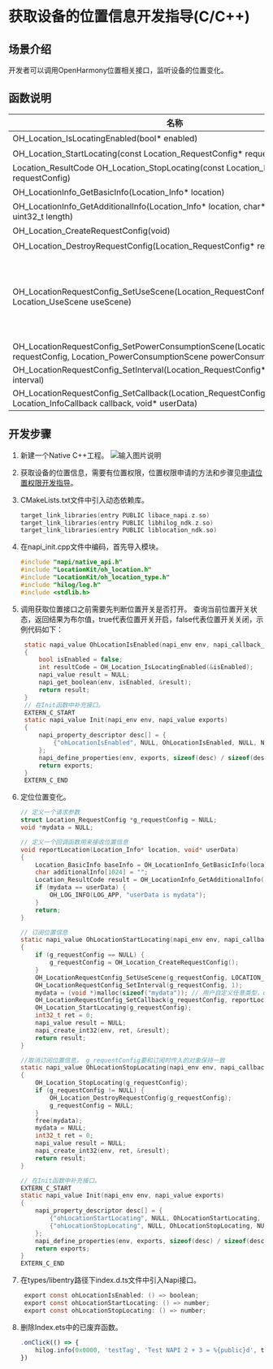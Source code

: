 # 获取设备的位置信息开发指导(C/C++)


## 场景介绍

开发者可以调用OpenHarmony位置相关接口，监听设备的位置变化。

## 函数说明

| 名称                                                         | 描述                                                         |
| ------------------------------------------------------------ | ------------------------------------------------------------ |
| OH_Location_IsLocatingEnabled(bool* enabled)     | 查询位置开关是否开启。                                 |
| OH_Location_StartLocating(const Location_RequestConfig* requestConfig) | 启动定位并订阅位置变化。 |
| Location_ResultCode OH_Location_StopLocating(const Location_RequestConfig* requestConfig) | 停止定位并取消订阅位置变化。 |
| OH_LocationInfo_GetBasicInfo(Location_Info* location)   | 从定位结果中获取基本信息，如经纬度、海拔、速度等信息。 |
| OH_LocationInfo_GetAdditionalInfo(Location_Info* location, char* additionalInfo, uint32_t length) | 从定位结果中获取附加信息。附加信息是一个JSON格式的字符串。 |
| OH_Location_CreateRequestConfig(void) | 创建一个位置请求参数结构体实例。    |
| OH_Location_DestroyRequestConfig(Location_RequestConfig* requestConfig) | 销毁位置请求参数实例并回收内存。  |
| OH_LocationRequestConfig_SetUseScene(Location_RequestConfig* requestConfig, Location_UseScene useScene) | 设置发起定位时的用户活动场景。<br/>如果设置了useScene，则powerConsumptionScene无效。<br/>如果未设置useScene，且设置了powerConsumptionScene，则该参数生效。<br/>如果两个参数都不设置，则默认useScene为LOCATION_USE_SCENE_DAILY_LIFE_SERVICE,powerConsumptionScene参数无效。     |
| OH_LocationRequestConfig_SetPowerConsumptionScene(Location_RequestConfig* requestConfig, Location_PowerConsumptionScene powerConsumptionScene) | 设置发起定位时的功耗场景。      |
| OH_LocationRequestConfig_SetInterval(Location_RequestConfig* requestConfig, int interval) | 设置定位结果上报时间间隔。                               |
| OH_LocationRequestConfig_SetCallback(Location_RequestConfig* requestConfig, Location_InfoCallback callback, void* userData) | 设置用于接收位置上报的回调函数。     |


## 开发步骤
1. 新建一个Native C++工程。
   ![输入图片说明](figures/001.png)

2. 获取设备的位置信息，需要有位置权限，位置权限申请的方法和步骤见[申请位置权限开发指导](location-permission-guidelines.md)。


3. CMakeLists.txt文件中引入动态依赖库。

   ```c
   target_link_libraries(entry PUBLIC libace_napi.z.so)
   target_link_libraries(entry PUBLIC libhilog_ndk.z.so)
   target_link_libraries(entry PUBLIC liblocation_ndk.so)
   ```

4. 在napi_init.cpp文件中编码，首先导入模块。

   ```c
   #include "napi/native_api.h"
   #include "LocationKit/oh_location.h"
   #include "LocationKit/oh_location_type.h"
   #include "hilog/log.h"
   #include <stdlib.h>
   ```

5. 调用获取位置接口之前需要先判断位置开关是否打开。
   查询当前位置开关状态，返回结果为布尔值，true代表位置开关开启，false代表位置开关关闭，示例代码如下：

   ```c
    static napi_value OhLocationIsEnabled(napi_env env, napi_callback_info info)
    {
        bool isEnabled = false;
        int resultCode = OH_Location_IsLocatingEnabled(&isEnabled);
        napi_value result = NULL;
        napi_get_boolean(env, isEnabled, &result);
        return result;
    }
    // 在Init函数中补充接口。
    EXTERN_C_START
    static napi_value Init(napi_env env, napi_value exports)
    {
        napi_property_descriptor desc[] = {
            {"ohLocationIsEnabled", NULL, OhLocationIsEnabled, NULL, NULL, NULL, napi_default, NULL},
        };
        napi_define_properties(env, exports, sizeof(desc) / sizeof(desc[0]), desc);
        return exports;
    }
    EXTERN_C_END
   ```

6. 定位位置变化。

    ```c
    // 定义一个请求参数
    struct Location_RequestConfig *g_requestConfig = NULL;
    void *mydata = NULL;

    // 定义一个回调函数用来接收位置信息
    void reportLocation(Location_Info* location, void* userData)
    {
        Location_BasicInfo baseInfo = OH_LocationInfo_GetBasicInfo(location);
        char additionalInfo[1024] = "";
        Location_ResultCode result = OH_LocationInfo_GetAdditionalInfo(location, additionalInfo, sizeof(additionalInfo));
        if (mydata == userData) {
            OH_LOG_INFO(LOG_APP, "userData is mydata");
        }
        return;
    }

    // 订阅位置信息
    static napi_value OhLocationStartLocating(napi_env env, napi_callback_info info)
    {
        if (g_requestConfig == NULL) {
            g_requestConfig = OH_Location_CreateRequestConfig();
        }
        OH_LocationRequestConfig_SetUseScene(g_requestConfig, LOCATION_USE_SCENE_NAVIGATION);
        OH_LocationRequestConfig_SetInterval(g_requestConfig, 1);
        mydata = (void *)malloc(sizeof("mydata")); // 用户自定义任意类型，callback 透传返回
        OH_LocationRequestConfig_SetCallback(g_requestConfig, reportLocation, mydata);
        OH_Location_StartLocating(g_requestConfig);
        int32_t ret = 0;
        napi_value result = NULL;
        napi_create_int32(env, ret, &result);
        return result;
    }

    //取消订阅位置信息， g_requestConfig要和订阅时传入的对象保持一致
    static napi_value OhLocationStopLocating(napi_env env, napi_callback_info info)
    {
        OH_Location_StopLocating(g_requestConfig);
        if (g_requestConfig != NULL) {
            OH_Location_DestroyRequestConfig(g_requestConfig);
            g_requestConfig = NULL;
        }
        free(mydata);
        mydata = NULL;
        int32_t ret = 0;
        napi_value result = NULL;
        napi_create_int32(env, ret, &result);
        return result;
    }

    // 在Init函数中补充接口。
    EXTERN_C_START
    static napi_value Init(napi_env env, napi_value exports)
    {
        napi_property_descriptor desc[] = {
            {"ohLocationStartLocating", NULL, OhLocationStartLocating, NULL, NULL, NULL, napi_default, NULL},
            {"ohLocationStopLocating", NULL, OhLocationStopLocating, NULL, NULL, NULL, napi_default, NULL},
        };
        napi_define_properties(env, exports, sizeof(desc) / sizeof(desc[0]), desc);
        return exports;
    }
    EXTERN_C_END
    ```

6. 在types/libentry路径下index.d.ts文件中引入Napi接口。
    ```c
     export const ohLocationIsEnabled: () => boolean;
     export const ohLocationStartLocating: () => number;
     export const ohLocationStopLocating: () => number;
    ```

7. 删除Index.ets中的已废弃函数。

    ```js
    .onClick(() => {
        hilog.info(0x0000, 'testTag', 'Test NAPI 2 + 3 = %{public}d', testNapi.add(2, 3));
    })
    ```